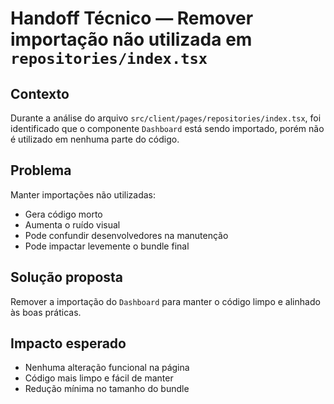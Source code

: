 # Handoff Técnico — Remover importação não utilizada em `repositories/index.tsx`

## Contexto
Durante a análise do arquivo `src/client/pages/repositories/index.tsx`, foi identificado que o componente `Dashboard` está sendo importado, porém não é utilizado em nenhuma parte do código.

## Problema
Manter importações não utilizadas:
- Gera código morto
- Aumenta o ruído visual
- Pode confundir desenvolvedores na manutenção
- Pode impactar levemente o bundle final

## Solução proposta
Remover a importação do `Dashboard` para manter o código limpo e alinhado às boas práticas.

## Impacto esperado
- Nenhuma alteração funcional na página
- Código mais limpo e fácil de manter
- Redução mínima no tamanho do bundle